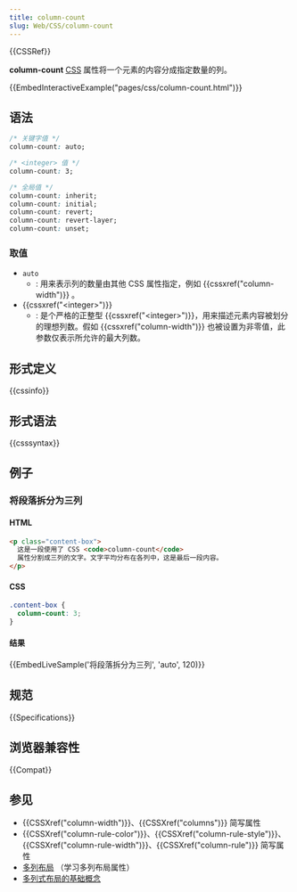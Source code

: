 ```yaml
---
title: column-count
slug: Web/CSS/column-count
---
```


{{CSSRef}}

**column-count** [CSS](/zh-CN/docs/Web/CSS) 属性将一个元素的内容分成指定数量的列。

{{EmbedInteractiveExample("pages/css/column-count.html")}}

## 语法

```css
/* 关键字值 */
column-count: auto;

/* <integer> 值 */
column-count: 3;

/* 全局值 */
column-count: inherit;
column-count: initial;
column-count: revert;
column-count: revert-layer;
column-count: unset;
```

### 取值

- `auto`
  - : 用来表示列的数量由其他 CSS 属性指定，例如 {{cssxref("column-width")}} 。
- {{cssxref("&lt;integer&gt;")}}
  - : 是个严格的正整型 {{cssxref("&lt;integer&gt;")}}，用来描述元素内容被划分的理想列数。假如 {{cssxref("column-width")}} 也被设置为非零值，此参数仅表示所允许的最大列数。

## 形式定义

{{cssinfo}}

## 形式语法

{{csssyntax}}

## 例子

### 将段落拆分为三列

#### HTML

```html
<p class="content-box">
  这是一段使用了 CSS <code>column-count</code>
  属性分割成三列的文字。文字平均分布在各列中，这是最后一段内容。
</p>
```

#### CSS

```css
.content-box {
  column-count: 3;
}
```

#### 结果

{{EmbedLiveSample('将段落拆分为三列', 'auto', 120)}}

## 规范

{{Specifications}}

## 浏览器兼容性

{{Compat}}

## 参见

- {{CSSXref("column-width")}}、{{CSSXref("columns")}} 简写属性
- {{CSSXref("column-rule-color")}}、{{CSSXref("column-rule-style")}}、{{CSSXref("column-rule-width")}}、{{CSSXref("column-rule")}} 简写属性
- [多列布局](/zh-CN/docs/Learn/CSS/CSS_layout/Multiple-column_Layout) （学习多列布局属性）
- [多列式布局的基础概念](/zh-CN/docs/Web/CSS/CSS_multicol_layout/Basic_concepts)
